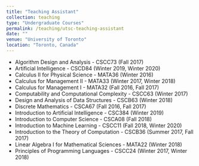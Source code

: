```yaml
---
title: "Teaching Assistant"
collection: teaching
type: "Undergraduate Courses"
permalink: /teaching/utsc-teaching-assistant
date: ""
venue: "University of Toronto"
location: "Toronto, Canada"
---
```


- Algorithm Design and Analysis  - CSCC73 (Fall 2017)
- Artificial Intelligence - CSCD84 (Winter 2019, Winter 2020)
- Calculus II for Physical Science - MATA36 (Winter 2016)
- Calculus for Management II - MATA33 (Winter 2017, Winter 2018)
- Calculus for Management I - MATA32 (Fall 2016, Fall 2017)
- Computability and Computational Complexity - CSCC63 (Winter 2017)
- Design and Analysis of Data Structures - CSCB63 (Winter 2018)
- Discrete Mathematics - CSCA67 (Fall 2016, Fall 2017)
- Introduction to Artificial Intelligence - CSC384 (Winter 2019)
- Introduction to Computer Science - CSCA08 (Fall 2018)
- Introduction to Machine Learning - CSCC11 (Fall 2018, Winter 2020)
- Introduction to the Theory of Computation - CSCB36 (Summer 2017, Fall 2017)
- Linear Algebra I for Mathematical Sciences - MATA22 (Winter 2018)
- Principles of Programming Languages - CSCC24 (Winter 2017, Winter 2018)